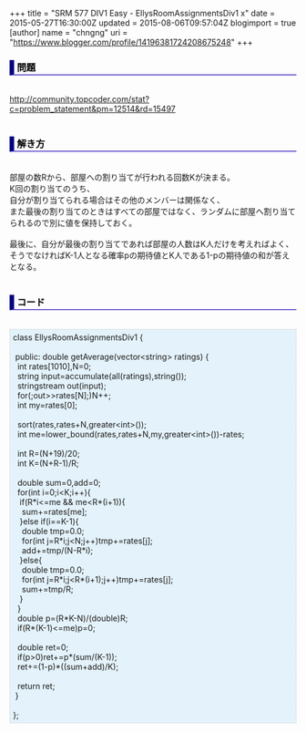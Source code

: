 +++
title = "SRM 577 DIV1 Easy - EllysRoomAssignmentsDiv1 x"
date = 2015-05-27T16:30:00Z
updated = 2015-08-06T09:57:04Z
blogimport = true 
[author]
	name = "chngng"
	uri = "https://www.blogger.com/profile/14196381724208675248"
+++

<div dir="ltr" style="text-align: left;" trbidi="on"><h3 style="border-bottom: 2px solid slateblue; border-left: 8px solid navy; color: black; padding: 0px 0px 1px 5px;">問題 <br /></h3><br /><a href="http://community.topcoder.com/stat?c=problem_statement&amp;pm=12514&amp;rd=15497" target="_blank">http://community.topcoder.com/stat?c=problem_statement&amp;pm=12514&amp;rd=15497</a><br /><br /><h3 style="border-bottom: 2px solid slateblue; border-left: 8px solid navy; color: black; padding: 0px 0px 1px 5px;">解き方 </h3><br />部屋の数Rから、部屋への割り当てが行われる回数Kが決まる。<br />K回の割り当てのうち、<br />自分が割り当てられる場合はその他のメンバーは関係なく、<br />また最後の割り当てのときはすべての部屋ではなく、ランダムに部屋へ割り当てられるので別に値を保持しておく。<br /><br />最後に、自分が最後の割り当てであれば部屋の人数はK人だけを考えればよく、<br />そうでなければK-1人となる確率pの期待値とK人である1-pの期待値の和が答えとなる。<br /><br /><h3 style="border-bottom: 2px solid slateblue; border-left: 8px solid navy; color: black; padding: 0px 0px 1px 5px;">コード </h3><br /><div style="background-color: #e3f2fb; border: 1px dotted #CCCCCC; padding: 5px;">class EllysRoomAssignmentsDiv1 {<br /><br /><span class="Apple-tab-span" style="white-space: pre;"> </span>public: double getAverage(vector&lt;string&gt; ratings) {<br /><span class="Apple-tab-span" style="white-space: pre;">  </span>int rates[1010],N=0;<br /><span class="Apple-tab-span" style="white-space: pre;">  </span>string input=accumulate(all(ratings),string());<br /><span class="Apple-tab-span" style="white-space: pre;">  </span>stringstream out(input);<br /><span class="Apple-tab-span" style="white-space: pre;">  </span>for(;out&gt;&gt;rates[N];)N++;<br /><span class="Apple-tab-span" style="white-space: pre;">  </span>int my=rates[0];<br /><br /><span class="Apple-tab-span" style="white-space: pre;">  </span>sort(rates,rates+N,greater&lt;int&gt;());<br /><span class="Apple-tab-span" style="white-space: pre;">  </span>int me=lower_bound(rates,rates+N,my,greater&lt;int&gt;())-rates;<br /><br /><span class="Apple-tab-span" style="white-space: pre;">  </span>int R=(N+19)/20;<br /><span class="Apple-tab-span" style="white-space: pre;">  </span>int K=(N+R-1)/R;<br /><br /><span class="Apple-tab-span" style="white-space: pre;">  </span>double sum=0,add=0;<br /><span class="Apple-tab-span" style="white-space: pre;">  </span>for(int i=0;i&lt;K;i++){<br /><span class="Apple-tab-span" style="white-space: pre;">   </span>if(R*i&lt;=me &amp;&amp; me&lt;R*(i+1)){<br /><span class="Apple-tab-span" style="white-space: pre;">    </span>sum+=rates[me];<br /><span class="Apple-tab-span" style="white-space: pre;">   </span>}else if(i==K-1){<br /><span class="Apple-tab-span" style="white-space: pre;">    </span>double tmp=0.0;<br /><span class="Apple-tab-span" style="white-space: pre;">    </span>for(int j=R*i;j&lt;N;j++)tmp+=rates[j];<br /><span class="Apple-tab-span" style="white-space: pre;">    </span>add+=tmp/(N-R*i);<br /><span class="Apple-tab-span" style="white-space: pre;">   </span>}else{<br /><span class="Apple-tab-span" style="white-space: pre;">    </span>double tmp=0.0;<br /><span class="Apple-tab-span" style="white-space: pre;">    </span>for(int j=R*i;j&lt;R*(i+1);j++)tmp+=rates[j];<br /><span class="Apple-tab-span" style="white-space: pre;">    </span>sum+=tmp/R;<br /><span class="Apple-tab-span" style="white-space: pre;">   </span>}<br /><span class="Apple-tab-span" style="white-space: pre;">  </span>}<br /><span class="Apple-tab-span" style="white-space: pre;">  </span>double p=(R*K-N)/(double)R;<br /><span class="Apple-tab-span" style="white-space: pre;">  </span>if(R*(K-1)&lt;=me)p=0;<br /><br /><span class="Apple-tab-span" style="white-space: pre;">  </span>double ret=0;<br /><span class="Apple-tab-span" style="white-space: pre;">  </span>if(p&gt;0)ret+=p*(sum/(K-1));<br /><span class="Apple-tab-span" style="white-space: pre;">  </span>ret+=(1-p)*((sum+add)/K);<br /><br /><span class="Apple-tab-span" style="white-space: pre;">  </span>return ret;<br /><span class="Apple-tab-span" style="white-space: pre;"> </span>}<br /><br />};</div></div>
